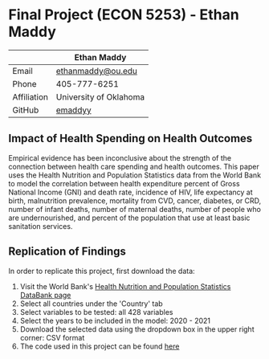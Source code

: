 # Final Project (ECON 5253) - Ethan Maddy #

|  | Ethan Maddy |
|--------------|--------------------------------------------------------------|
| Email | [ethanmaddy@ou.edu](mailto:ethanmaddy@ou.edu) |
| Phone | 405-777-6251 |
| Affiliation | University of Oklahoma |
| GitHub | [emaddyy](https://github.com/emaddyy) |


## Impact of Health Spending on Health Outcomes ##

Empirical evidence has been inconclusive about the strength of the connection between health care spending and health outcomes. This paper uses the Health Nutrition and Population Statistics data from the World Bank to model the correlation between health expenditure percent of Gross National Income (GNI) and death rate, incidence of HIV, life expectancy at birth, malnutrition prevalence, mortality from CVD, cancer, diabetes, or CRD, number of infant deaths, number of maternal deaths, number of people who are undernourished, and percent of the population that use at least basic sanitation services. 

## Replication of Findings ##

In order to replicate this project, first download the data:

1. Visit the World Bank's [Health Nutrition and Population Statistics DataBank page](https://databank.worldbank.org/source/health-nutrition-and-population-statistics)
2. Select all countries under the 'Country' tab
3. Select variables to be tested: all 428 variables
4. Select the years to be included in the model: 2020 - 2021
5. Download the selected data using the dropdown box in the upper right corner: CSV format
6. The code used in this project can be found [here](https://github.com/emaddyy/FinalProject_5253/blob/main/FinalProjectCode_Maddy.R)

